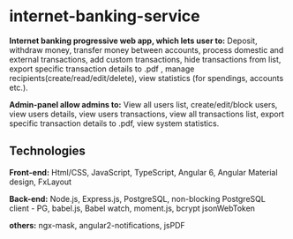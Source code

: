 # internet-banking-service

**Internet banking progressive web app, which lets user to:** 
Deposit, withdraw money, transfer money between accounts, process domestic and external transactions, add custom transactions, hide transactions from list, export specific transaction details to .pdf , manage recipients(create/read/edit/delete), view statistics (for spendings, accounts etc.).

**Admin-panel allow admins to:**
View all users list, create/edit/block users, view users details, view users transactions, view all transactions list, export specific transaction details to .pdf, view system statistics.

## Technologies

**Front-end:** Html/CSS, JavaScript, TypeScript, Angular 6, Angular Material design, FxLayout

**Back-end:** Node.js, Express.js, PostgreSQL, non-blocking PostgreSQL client - PG, babel.js, Babel watch, moment.js, bcrypt jsonWebToken

**others:** ngx-mask, angular2-notifications, jsPDF
